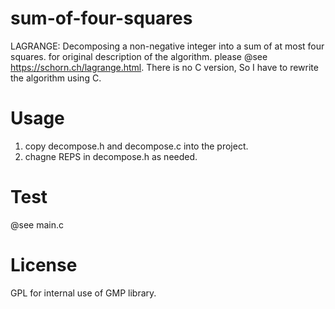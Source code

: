 # sum-of-four-squares

LAGRANGE: Decomposing a non-negative integer into a sum of at most four squares.
for original description of the algorithm.
please @see https://schorn.ch/lagrange.html.
There is no C version, So I have to rewrite the algorithm using C.

# Usage

1. copy decompose.h and decompose.c into the project.
2. chagne REPS in decompose.h as needed.

# Test

@see main.c

# License

GPL for internal use of GMP library.
